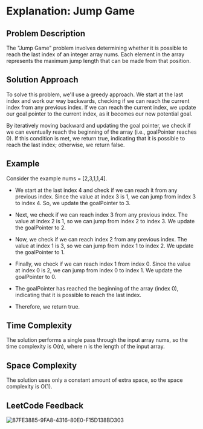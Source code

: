 # Explanation: Jump Game

## Problem Description
The "Jump Game" problem involves determining whether it is possible to reach the last index of an integer array nums. Each element in the array represents the maximum jump length that can be made from that position.

## Solution Approach
To solve this problem, we'll use a greedy approach. We start at the last index and work our way backwards, checking if we can reach the current index from any previous index. If we can reach the current index, we update our goal pointer to the current index, as it becomes our new potential goal.

By iteratively moving backward and updating the goal pointer, we check if we can eventually reach the beginning of the array (i.e., goalPointer reaches 0). If this condition is met, we return true, indicating that it is possible to reach the last index; otherwise, we return false.

## Example
Consider the example nums = [2,3,1,1,4].

- We start at the last index 4 and check if we can reach it from any previous index. Since the value at index 3 is 1, we can jump from index 3 to index 4. So, we update the goalPointer to 3.

- Next, we check if we can reach index 3 from any previous index. The value at index 2 is 1, so we can jump from index 2 to index 3. We update the goalPointer to 2.

- Now, we check if we can reach index 2 from any previous index. The value at index 1 is 3, so we can jump from index 1 to index 2. We update the goalPointer to 1.

- Finally, we check if we can reach index 1 from index 0. Since the value at index 0 is 2, we can jump from index 0 to index 1. We update the goalPointer to 0.

- The goalPointer has reached the beginning of the array (index 0), indicating that it is possible to reach the last index.

- Therefore, we return true.

## Time Complexity
The solution performs a single pass through the input array nums, so the time complexity is O(n), where n is the length of the input array.

## Space Complexity
The solution uses only a constant amount of extra space, so the space complexity is O(1).

## LeetCode Feedback

![87FE3885-9FA8-4316-80E0-F15D138BD303](https://github.com/guilhermemello07/LeetCode-Swift/assets/72673965/73e3e693-1460-4c36-bdc7-29c38d653443)
